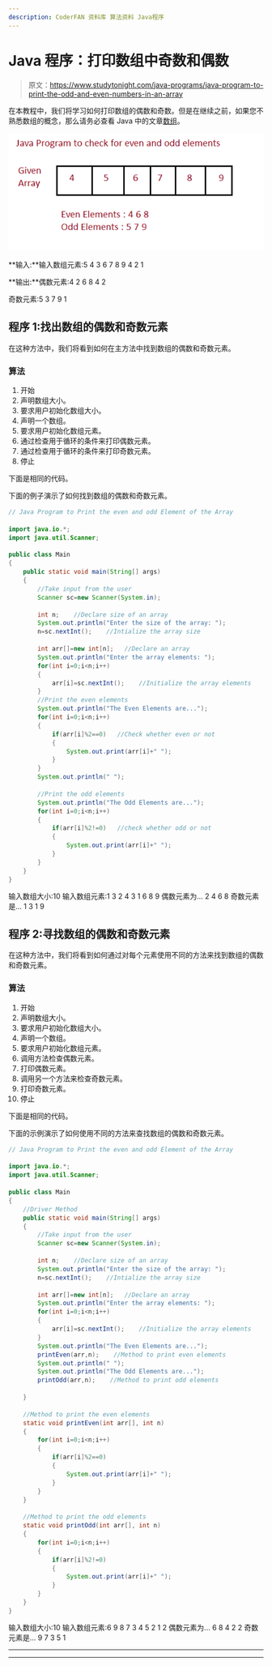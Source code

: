 ```yaml
---
description: CoderFAN 资料库 算法资料 Java程序
---
```


# Java 程序：打印数组中奇数和偶数

> 原文：<https://www.studytonight.com/java-programs/java-program-to-print-the-odd-and-even-numbers-in-an-array>

在本教程中，我们将学习如何打印数组的偶数和奇数。但是在继续之前，如果您不熟悉数组的概念，那么请务必查看 Java 中的文章[数组](https://www.studytonight.com/java/array.php)。

![](img/7c2a3cd5de5527dd4fb3334463742284.png)

**输入:**输入数组元素:5 4 3 6 7 8 9 4 2 1

**输出:**偶数元素:4 2 6 8 4 2

奇数元素:5 3 7 9 1

## 程序 1:找出数组的偶数和奇数元素

在这种方法中，我们将看到如何在主方法中找到数组的偶数和奇数元素。

### 算法

1.  开始
2.  声明数组大小。
3.  要求用户初始化数组大小。
4.  声明一个数组。
5.  要求用户初始化数组元素。
6.  通过检查用于循环的条件来打印偶数元素。
7.  通过检查用于循环的条件来打印奇数元素。
8.  停止

下面是相同的代码。

下面的例子演示了如何找到数组的偶数和奇数元素。

```java
// Java Program to Print the even and odd Element of the Array 

import java.io.*; 
import java.util.Scanner; 

public class Main 
{ 
    public static void main(String[] args) 
    { 
        //Take input from the user
        Scanner sc=new Scanner(System.in);

        int n;    //Declare size of an array
        System.out.println("Enter the size of the array: ");
        n=sc.nextInt();    //Intialize the array size

        int arr[]=new int[n];   //Declare an array
        System.out.println("Enter the array elements: ");
        for(int i=0;i<n;i++)
        {
            arr[i]=sc.nextInt();    //Initialize the array elements
        }
        //Print the even elements
        System.out.println("The Even Elements are...");
        for(int i=0;i<n;i++)
        {
            if(arr[i]%2==0)   //Check whether even or not
            {
                System.out.print(arr[i]+" ");
            }
        }
        System.out.println(" ");

        //Print the odd elements
        System.out.println("The Odd Elements are...");
        for(int i=0;i<n;i++)
        {
            if(arr[i]%2!=0)   //check whether odd or not
            {
                System.out.print(arr[i]+" ");
            }
        }
    }
}
```

输入数组大小:10
输入数组元素:1 3 2 4 3 1 6 8 9
偶数元素为...
2 4 6 8
奇数元素是...
1 3 1 9

## 程序 2:寻找数组的偶数和奇数元素

在这种方法中，我们将看到如何通过对每个元素使用不同的方法来找到数组的偶数和奇数元素。

### 算法

1.  开始
2.  声明数组大小。
3.  要求用户初始化数组大小。
4.  声明一个数组。
5.  要求用户初始化数组元素。
6.  调用方法检查偶数元素。
7.  打印偶数元素。
8.  调用另一个方法来检查奇数元素。
9.  打印奇数元素。
10.  停止

下面是相同的代码。

下面的示例演示了如何使用不同的方法来查找数组的偶数和奇数元素。

```java
// Java Program to Print the even and odd Element of the Array 

import java.io.*; 
import java.util.Scanner; 

public class Main 
{ 
    //Driver Method
    public static void main(String[] args) 
    { 
        //Take input from the user
        Scanner sc=new Scanner(System.in);

        int n;    //Declare size of an array
        System.out.println("Enter the size of the array: ");
        n=sc.nextInt();    //Intialize the array size

        int arr[]=new int[n];   //Declare an array
        System.out.println("Enter the array elements: ");
        for(int i=0;i<n;i++)
        {
            arr[i]=sc.nextInt();    //Initialize the array elements
        }
        System.out.println("The Even Elements are...");
        printEven(arr,n);    //Method to print even elements
        System.out.println(" ");
        System.out.println("The Odd Elements are...");
        printOdd(arr,n);    //Method to print odd elements

    } 

    //Method to print the even elements
    static void printEven(int arr[], int n)
    {
        for(int i=0;i<n;i++)
        {
            if(arr[i]%2==0)
            {
                System.out.print(arr[i]+" ");
            }
        }
    }

    //Method to print the odd elements 
    static void printOdd(int arr[], int n)
    {
        for(int i=0;i<n;i++)
        {
            if(arr[i]%2!=0)
            {
                System.out.print(arr[i]+" ");
            }
        }
    }
}
```

输入数组大小:10
输入数组元素:6 9 8 7 3 4 5 2 1 2
偶数元素为...
6 8 4 2 2
奇数元素是...
9 7 3 5 1

* * *

* * *